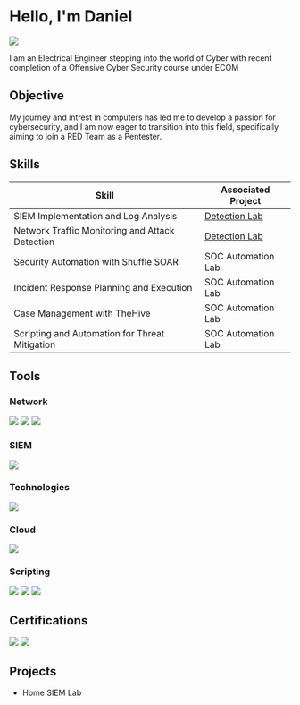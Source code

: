 # Hello, I'm Daniel
<a href="https://linkedin.com/in/daniel-gurov"><img src="https://img.shields.io/badge/-LinkedIn-0072b1?&style=for-the-badge&logo=linkedin&logoColor=white" /></a>

I am an Electrical Engineer stepping into the world of Cyber with recent completion of a Offensive Cyber Security course under ECOM

## Objective

My journey and intrest in computers has led me to develop a passion for cybersecurity, and I am now eager to transition into this field, specifically aiming to join a RED Team as a Pentester.

## Skills

| Skill                                         | Associated Project         |
|-----------------------------------------------|----------------------------|
| SIEM Implementation and Log Analysis          | <a href="https://google.com">Detection Lab</a>|
| Network Traffic Monitoring and Attack Detection | <a href="https://google.com">Detection Lab</a>|
| Security Automation with Shuffle SOAR         | SOC Automation Lab|
| Incident Response Planning and Execution      | SOC Automation Lab|
| Case Management with TheHive                  | SOC Automation Lab|
| Scripting and Automation for Threat Mitigation | SOC Automation Lab|

## Tools

### Network
<div>
    <img src="https://img.shields.io/badge/-Wireshark-1679A7?&style=for-the-badge&logo=Wireshark&logoColor=white" />
    <img src="https://img.shields.io/badge/-Docker-2496ED?&style=for-the-badge&logo=Docker&logoColor=white" />
    <img src="https://img.shields.io/badge/-Active%20Directory-0078D4?&style=for-the-badge&logo=Microsoft%20Azure&logoColor=white" />
</div>

### SIEM
<div>
    <img src="https://img.shields.io/badge/-Elastic-005571?&style=for-the-badge&logo=Elastic&logoColor=white" />
</div>

### Technologies
<div>
    <img src="https://img.shields.io/badge/-Burp%20Suite-FF6F00?&style=for-the-badge&logo=Burp%20Suite&logoColor=white" />
</div>

### Cloud
<div>
    <img src="https://img.shields.io/badge/-Amazon%20AWS-232F3E?&style=for-the-badge&logo=Amazon%20AWS&logoColor=white" />
</div>

### Scripting
<div>
    <img src="https://img.shields.io/badge/-Python-3776AB?&style=for-the-badge&logo=Python&logoColor=white" />
    <img src="https://img.shields.io/badge/-Bash-4EAA25?&style=for-the-badge&logo=GNU%20Bash&logoColor=white" />
    <img src="https://img.shields.io/badge/-PowerShell-5391FE?&style=for-the-badge&logo=PowerShell&logoColor=white" />
</div>

## Certifications
<div>
    <img src="https://img.shields.io/badge/-Offensive%20Security-FF0000?&style=for-the-badge&logo=Offensive%20Security&logoColor=white" />
    <img src="https://img.shields.io/badge/-CC-563D7C?&style=for-the-badge&logoColor=white" />

</div>

## Projects
- Home SIEM Lab

